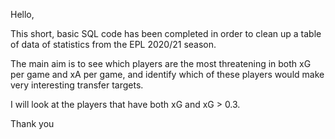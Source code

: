 Hello,

This short, basic SQL code has been completed in order to clean up a table of data of statistics from the EPL 2020/21 season.

The main aim is to see which players are the most threatening in both xG per game and xA per game, and identify which of these players would make very interesting transfer targets.

I will look at the players that have both xG and xG > 0.3.

Thank you
